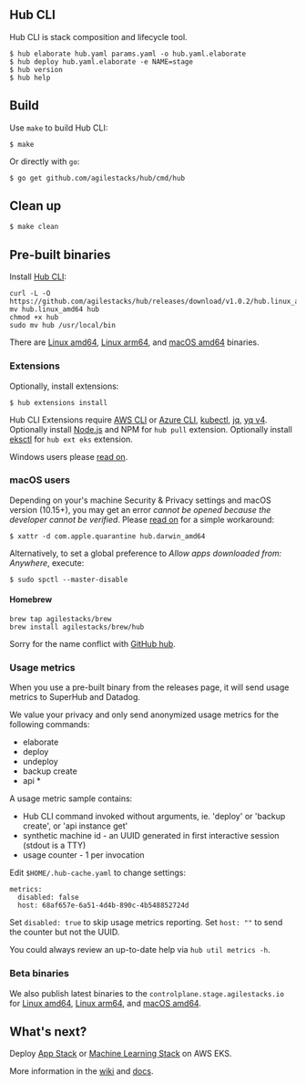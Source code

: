 ## Hub CLI

Hub CLI is stack composition and lifecycle tool.

    $ hub elaborate hub.yaml params.yaml -o hub.yaml.elaborate
    $ hub deploy hub.yaml.elaborate -e NAME=stage
    $ hub version
    $ hub help

## Build

Use `make` to build Hub CLI:

    $ make

Or directly with `go`:

    $ go get github.com/agilestacks/hub/cmd/hub

## Clean up

    $ make clean

## Pre-built binaries

Install [Hub CLI](https://docs.agilestacks.com/article/zrban5vpb5-install-toolbox#hub_cli):

    curl -L -O https://github.com/agilestacks/hub/releases/download/v1.0.2/hub.linux_amd64
    mv hub.linux_amd64 hub
    chmod +x hub
    sudo mv hub /usr/local/bin

There are [Linux amd64](https://github.com/agilestacks/hub/releases/download/v1.0.2/hub.linux_amd64), [Linux arm64](https://github.com/agilestacks/hub/releases/download/v1.0.2/hub.linux_arm64), and [macOS amd64](https://github.com/agilestacks/hub/releases/download/v1.0.2/hub.darwin_amd64) binaries.

### Extensions

Optionally, install extensions:

    $ hub extensions install

Hub CLI Extensions require [AWS CLI] or [Azure CLI], [kubectl], [jq], [yq v4]. Optionally install [Node.js] and NPM for `hub pull` extension. Optionally install [eksctl] for `hub ext eks` extension.

Windows users please [read on](https://docs.agilestacks.com/article/u6a9cq5yya-hub-cli-on-windows).

### macOS users

Depending on your's machine Security & Privacy settings and macOS version (10.15+), you may get an error _cannot be opened because the developer cannot be verified_. Please [read on](https://github.com/hashicorp/terraform/issues/23033#issuecomment-542302933) for a simple workaround:

    $ xattr -d com.apple.quarantine hub.darwin_amd64

Alternatively, to set a global preference to _Allow apps downloaded from: Anywhere_, execute:

    $ sudo spctl --master-disable

#### Homebrew

    brew tap agilestacks/brew
    brew install agilestacks/brew/hub

Sorry for the name conflict with [GitHub hub](https://hub.github.com).

### Usage metrics

When you use a pre-built binary from the releases page, it will send usage metrics to SuperHub and Datadog.

We value your privacy and only send anonymized usage metrics for the following commands:

- elaborate
- deploy
- undeploy
- backup create
- api *

A usage metric sample contains:

- Hub CLI command invoked without arguments, ie. 'deploy' or 'backup create', or 'api instance get'
- synthetic machine id - an UUID generated in first interactive session (stdout is a TTY)
- usage counter - 1 per invocation

Edit `$HOME/.hub-cache.yaml` to change settings:

    metrics:
      disabled: false
      host: 68af657e-6a51-4d4b-890c-4b548852724d

Set `disabled: true` to skip usage metrics reporting.
Set `host: ""` to send the counter but not the UUID.

You could always review an up-to-date help via `hub util metrics -h`.

### Beta binaries

We also publish latest binaries to the `controlplane.stage.agilestacks.io` for [Linux amd64](https://controlplane.stage.agilestacks.io/dist/hub-cli/hub.linux_amd64), [Linux arm64](https://controlplane.stage.agilestacks.io/dist/hub-cli/hub.linux_arm64), and [macOS amd64](https://controlplane.stage.agilestacks.io/dist/hub-cli/hub.darwin_amd64).

## What's next?

Deploy [App Stack](https://github.com/agilestacks/stack-app-eks) or [Machine Learning Stack](https://github.com/agilestacks/stack-ml-eks) on AWS EKS.

More information in the [wiki](https://github.com/agilestacks/hub/wiki) and [docs](https://docs.agilestacks.com).


[AWS CLI]: https://aws.amazon.com/cli/
[Azure CLI]: https://docs.microsoft.com/en-us/cli/azure/
[kubectl]: https://kubernetes.io/docs/reference/kubectl/overview/
[eksctl]: https://eksctl.io
[jq]: https://stedolan.github.io/jq/
[yq v4]: https://github.com/mikefarah/yq
[Node.js]: https://nodejs.org
